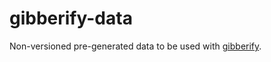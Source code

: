 # gibberify-data
Non-versioned pre-generated data to be used with [gibberify](https://github.com/brisvag/gibberify).
